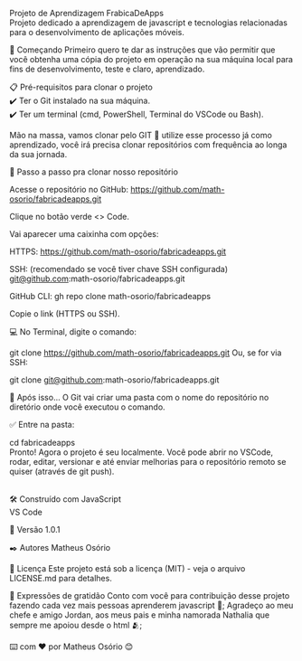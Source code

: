 Projeto de Aprendizagem FrabicaDeApps <br>
Projeto dedicado a aprendizagem de javascript e tecnologias relacionadas para o desenvolvimento de aplicações móveis.

🚀 Começando
Primeiro quero te dar as instruções que vão permitir que você obtenha uma cópia do projeto em operação na sua máquina local para fins de desenvolvimento, teste e claro, aprendizado.

📋 Pré-requisitos para clonar o projeto <br>
  ✔️ Ter o Git instalado na sua máquina.<br>
  ✔️ Ter um terminal (cmd, PowerShell, Terminal do VSCode ou Bash).

Mão na massa, vamos clonar pelo GIT 🔧 utilize esse processo já como aprendizado, você irá precisa clonar repositórios com frequência ao longa da sua jornada.


 
🔗 Passo a passo pra clonar nosso repositório

Acesse o repositório no GitHub: https://github.com/math-osorio/fabricadeapps.git

Clique no botão verde <> Code.

Vai aparecer uma caixinha com opções:

HTTPS:
https://github.com/math-osorio/fabricadeapps.git <br>

SSH: (recomendado se você tiver chave SSH configurada)
git@github.com:math-osorio/fabricadeapps.git

GitHub CLI: gh repo clone math-osorio/fabricadeapps

Copie o link (HTTPS ou SSH).

💻 No Terminal, digite o comando:

git clone https://github.com/math-osorio/fabricadeapps.git
Ou, se for via SSH:

git clone git@github.com:math-osorio/fabricadeapps.git


📂 Após isso...
O Git vai criar uma pasta com o nome do repositório no diretório onde você executou o comando.

✅ Entre na pasta:


cd fabricadeapps <br>
Pronto! Agora o projeto é seu localmente. Você pode abrir no VSCode, rodar, editar, versionar e até enviar melhorias para o repositório remoto se quiser (através de git push). <br><br>


🛠️ Construído com
JavaScript <br>
VS Code

📌 Versão
1.0.1

✒️ Autores
Matheus Osório

📄 Licença
Este projeto está sob a licença (MIT) - veja o arquivo LICENSE.md para detalhes.

🎁 Expressões de gratidão
Conto com você para contribuição desse projeto fazendo cada vez mais pessoas aprenderem javascript 📢;
Agradeço ao meu chefe e amigo Jordan, aos meus pais e minha namorada Nathalia que sempre me apoiou desde o html 🫂;

⌨️ com ❤️ por Matheus Osório 😊
